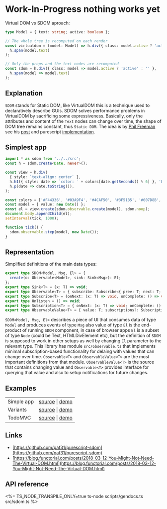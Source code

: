 # Work-In-Progress nothing works yet

Virtual DOM vs SDOM aproach:
```ts
type Model = { text: string; active: boolean };

// The whole tree is recomputed on each render
const virtualdom = (model: Model) => h.div({ class: model.active ? 'active' : '' },
  h.span(model.text)
);

// Only the props and the text nodes are recomputed
const sdom = h.div({ class: model => model.active ? 'active' : '' },
  h.span(model => model.text)
);
```

## Explanation
`SDOM` stands for Static DOM, like VirtualDOM this is a technique used
to declaratively describe GUIs. SDOM solves performance problems in
VirtualDOM by sacrificing some expressiveness. Basically, only the
attributes and content of the `Text` nodes can change over time, the
shape of DOM tree remains constant, thus `Static DOM`. The idea is by
[Phil Freeman](https://github.com/paf31) see his
[post](https://blog.functorial.com/posts/2018-03-12-You-Might-Not-Need-The-Virtual-DOM.html)
and purescript
[implementation](https://github.com/paf31/purescript-sdom).

## Simplest app
```ts
import * as sdom from '../../src';
const h = sdom.create<Date, never>();

const view = h.div(
  { style: `text-align: center` },
  h.h1({ style: date => `color: ` + colors[date.getSeconds() % 6] }, 'Local time'),
  h.p(date => date.toString()),
);

const colors = ['#F44336', '#03A9F4', '#4CAF50', '#3F51B5', '#607D8B', '#FF5722'];
const model = { value: new Date() };
const el = view.create(sdom.observable.create(model), sdom.noop);
document.body.appendChild(el);
setInterval(tick, 1000);

function tick() {
  sdom.observable.step(model, new Date());
}
```

## Representation 
Simplified definitions of the main data types:
```ts
export type SDOM<Model, Msg, El> = {
  create(o: Observable<Model>, sink: Sink<Msg>): El;
};
export type Sink<T> = (x: T) => void;
export type Observable<T> = { subscribe: Subscribe<{ prev: T; next: T; }>>; getValue(): T; }; 
export type Subscribe<T> = (onNext: (x: T) => void, onComplete: () => void) => Unlisten;
export type Unlisten = () => void;
export type Subscription<T> = { onNext: (x: T) => void; onComplete: () => void; };
export type ObservableValue<T> = { value: T; subscriptions?: Subscription<{ prev: T; next: T }>>[]; };
```

`SDOM<Model, Msg, El>` describes a piece of UI that consumes data of
type `Model` and produces events of type `Msg` also value of type `El`
is the end-product of running `SDOM` component, in case of browser
apps `El` is a subset of type `Node` (could be Text, HTMLDivElement
etc), but the definition of `SDOM` is supposed to work in other setups
as well by changing `El` parameter to the relevant type. This library
has module `src/observable.ts` that implements minimal
subscription-based functionality for delaing with values that can
change over time. `Observable<T>` and `ObservableValue<T>` are the
most important definitions from that module. `ObservableValue<T>` is
the source that contains changing value and `Observable<T>` provides
interface for querying that value and also to setup notifications for
future changes.

## Examples

<table>
  <tbody>
    <tr>
      <td>Simple app</td>
      <td>
	    <a href=./examples/simple/index.ts target=_blank>source</a> |
		<a href=https://lagunoff.github.io/typescript-sdom/simple/ target=_blank>demo<a>
	  </td>
    </tr>
    <tr>
      <td>Variants</td>
      <td>
	    <a href=./examples/variants/index.ts target=_blank>source</a> |
		<a href=https://lagunoff.github.io/typescript-sdom/variants/ target=_blank>demo<a>
	  </td>
    </tr>
    <tr>
      <td>TodoMVC</td>
      <td>
	    <a href=./examples/todomvc/src/index.ts target=_blank>source</a> |
		<a href=https://lagunoff.github.io/typescript-sdom/todomvc/ target=_blank>demo<a>
	  </td>
    </tr>
  </tbody>
</table>

## Links
- [https://github.com/paf31/purescript-sdom](https://github.com/paf31/purescript-sdom)
- [https://blog.functorial.com/posts/2018-03-12-You-Might-Not-Need-The-Virtual-DOM.html](https://blog.functorial.com/posts/2018-03-12-You-Might-Not-Need-The-Virtual-DOM.html)

## API reference
<%= TS_NODE_TRANSPILE_ONLY=true ts-node scripts/gendocs.ts src/sdom.ts %>
